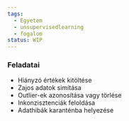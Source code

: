 ```yaml
---
tags:
  - Egyetem
  - unsupervisedlearning
  - fogalom
status: WIP
---
```


### Feladatai
- Hiányzó értékek kitöltése
- Zajos adatok simítása
- Outlier-ek azonosítása vagy törlése
- Inkonzisztenciák feloldása
- Adathibák karanténba helyezése